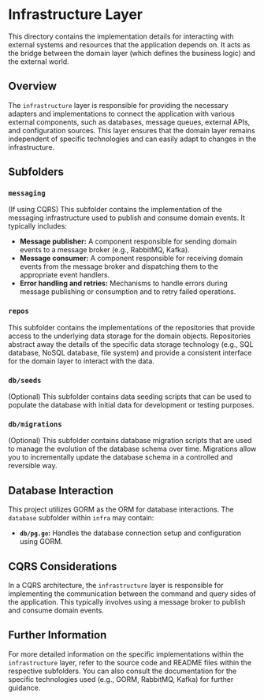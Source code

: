 # Infrastructure Layer

This directory contains the implementation details for interacting with external systems and resources that the application depends on. It acts as the bridge between the domain layer (which defines the business logic) and the external world.

## Overview

The `infrastructure` layer is responsible for providing the necessary adapters and implementations to connect the application with various external components, such as databases, message queues, external APIs, and configuration sources. This layer ensures that the domain layer remains independent of specific technologies and can easily adapt to changes in the infrastructure.

## Subfolders

### `messaging`

(If using CQRS) This subfolder contains the implementation of the messaging infrastructure used to publish and consume domain events. It typically includes:

* **Message publisher:** A component responsible for sending domain events to a message broker (e.g., RabbitMQ, Kafka).
* **Message consumer:** A component responsible for receiving domain events from the message broker and dispatching them to the appropriate event handlers.
* **Error handling and retries:** Mechanisms to handle errors during message publishing or consumption and to retry failed operations.

### `repos`

This subfolder contains the implementations of the repositories that provide access to the underlying data storage for the domain objects. Repositories abstract away the details of the specific data storage technology (e.g., SQL database, NoSQL database, file system) and provide a consistent interface for the domain layer to interact with the data.

### `db/seeds`

(Optional) This subfolder contains data seeding scripts that can be used to populate the database with initial data for development or testing purposes.

### `db/migrations`

(Optional) This subfolder contains database migration scripts that are used to manage the evolution of the database schema over time. Migrations allow you to incrementally update the database schema in a controlled and reversible way.

## Database Interaction

This project utilizes GORM as the ORM for database interactions. The `database` subfolder within `infra` may contain:

* **`db/pg.go`:**  Handles the database connection setup and configuration using GORM.

## CQRS Considerations

In a CQRS architecture, the `infrastructure` layer is responsible for implementing the communication between the command and query sides of the application. This typically involves using a message broker to publish and consume domain events.

## Further Information

For more detailed information on the specific implementations within the `infrastructure` layer, refer to the source code and README files within the respective subfolders. You can also consult the documentation for the specific technologies used (e.g., GORM, RabbitMQ, Kafka) for further guidance.

